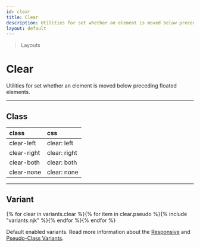 ```yaml
---
id: clear
title: Clear
description: Utilities for set whether an element is moved below preceding floated elements.
layout: default
---
```


> Layouts

# Clear

Utilities for set whether an element is moved below preceding floated elements.

---

## Class

| <span class="px-3 py-1 text-white (dark)text-charcoal-100 bg-charcoal-100 (dark)bg-gray-600 rounded-full">class</span> | <span class="px-3 py-1 text-white (dark)text-charcoal-100 bg-charcoal-100 (dark)bg-gray-600 rounded-full">css</span> |
|:--|:--|
| clear-left | clear: left |
| clear-right | clear: right |
| clear-both | clear: both |
| clear-none | clear: none |

---

## Variant

<y class="flex flex-gap-2 flex-wrap justify-start items-center">{% for clear in variants.clear %}{% for item in clear.pseudo %}{% include "variants.njk" %}{% endfor %}{% endfor %}</y>

Default enabled variants. Read more information about the [Responsive](/responsive) and [Pseudo-Class Variants](/pseudo-class-variants/).
